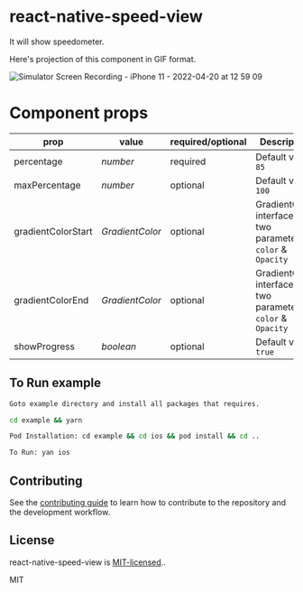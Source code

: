 # react-native-speed-view

It will show speedometer.

Here's projection of this component in GIF format.

![Simulator Screen Recording - iPhone 11 - 2022-04-20 at 12 59 09](https://user-images.githubusercontent.com/82019401/164174514-2369be99-a00a-4171-a47d-95b997388bbe.gif)




# Component props
| prop | value  | required/optional | Description
| ------    | ------ | ------ | ------ |
| percentage | _number_ | required | Default value `85` |
| maxPercentage | _number_ | optional | Default value `100` |
| gradientColorStart | _GradientColor_ | optional | GradientColor interface has two parameter `color` & `Opacity`|
| gradientColorEnd | _GradientColor_ | optional | GradientColor interface has two parameter `color` & `Opacity`|
| showProgress | _boolean_ | optional | Default value `true` |


## To Run example

```sh
Goto example directory and install all packages that requires.

cd example && yarn

Pod Installation: cd example && cd ios && pod install && cd ..

To Run: yan ios
```

## Contributing

See the [contributing guide](CONTRIBUTING.md) to learn how to contribute to the repository and the development workflow.

## License
react-native-speed-view  is [MIT-licensed](https://github.com/Mindinventory/react-native-speed-view/blob/main/LICENSE)..

MIT
